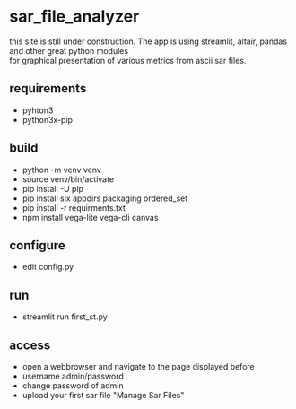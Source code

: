 # sar_file_analyzer
this site is still under construction. The app is using streamlit, altair, pandas and other great python modules   
for graphical presentation of various metrics from ascii sar files.

## requirements
* pyhton3 
* python3x-pip 

## build
* python -m venv venv 
* source venv/bin/activate 
* pip install -U pip 
* pip install six appdirs packaging ordered_set
* pip install -r requirments.txt 
* npm install vega-lite vega-cli canvas

## configure
* edit config.py
## run
* streamlit run first_st.py

## access
* open a webbrowser and navigate to the page displayed before
* username admin/password
* change password of admin
* upload your first sar file "Manage Sar Files"
